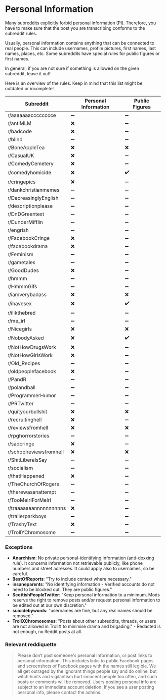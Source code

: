 # Personal Information

Many subreddits explicitly forbid personal information (PI).
Therefore, you have to make sure that the post you are transcribing conforms to the subreddit rules.

Usually, personal information contains anything that can be connected to real people.
This can include usernames, profile pictures, first names, last names, places, etc.
Some subreddits have special rules for public figures or first names.

In general, if you are not sure if something is allowed on the given subreddit, leave it out!

Here is an overview of the rules. Keep in mind that this list might be outdated or incomplete!

| Subreddit               | Personal Information | Public Figures |
| ----------------------- | -------------------- | -------------- |
| r/aaaaaaacccccccce      | ➖                   | ➖             |
| r/antiMLM               | ❌                   | ➖             |
| r/badcode               | ❌                   | ➖             |
| r/blind                 | ➖                   | ➖             |
| r/BoneAppleTea          | ❌                   | ❌             |
| r/CasualUK              | ❌                   | ➖             |
| r/ComedyCemetery        | ❌                   | ➖             |
| r/comedyhomicide        | ❌                   | ✔️             |
| r/cringepics            | ❌                   | ➖             |
| r/dankchristianmemes    | ➖                   | ➖             |
| r/DecreasinglyEnglish   | ➖                   | ➖             |
| r/descriptionplease     | ➖                   | ➖             |
| r/DnDGreentext          | ➖                   | ➖             |
| r/DunderMifflin         | ➖                   | ➖             |
| r/engrish               | ➖                   | ➖             |
| r/FacebookCringe        | ❌                   | ➖             |
| r/facebookdrama         | ❌                   | ➖             |
| r/Feminism              | ➖                   | ➖             |
| r/gametales             | ➖                   | ➖             |
| r/GoodDudes             | ❌                   | ➖             |
| r/hmmm                  | ➖                   | ➖             |
| r/HmmmGifs              | ➖                   | ➖             |
| r/iamverybadass         | ❌                   | ❌             |
| r/ihavesex              | ❌                   | ✔️             |
| r/ilikthebred           | ➖                   | ➖             |
| r/me_irl                | ➖                   | ➖             |
| r/Nicegirls             | ❌                   | ❌             |
| r/NobodyAsked           | ❌                   | ✔️             |
| r/NotHowDrugsWork       | ❌                   | ➖             |
| r/NotHowGirlsWork       | ❌                   | ➖             |
| r/Old_Recipes           | ➖                   | ➖             |
| r/oldpeoplefacebook     | ❌                   | ➖             |
| r/PandR                 | ➖                   | ➖             |
| r/polandball            | ➖                   | ➖             |
| r/ProgrammerHumor       | ➖                   | ➖             |
| r/PRTwitter             | ➖                   | ➖             |
| r/quityourbullshit      | ❌                   | ❌             |
| r/recruitinghell        | ❌                   | ➖             |
| r/reviewsfromhell       | ❌                   | ❌             |
| r/rpghorrorstories      | ➖                   | ➖             |
| r/sadcringe             | ❌                   | ➖             |
| r/schoolreviewsfromhell | ❌                   | ❌             |
| r/ShitLiberalsSay       | ➖                   | ➖             |
| r/socialism             | ➖                   | ➖             |
| r/thatHappened          | ❌                   | ➖             |
| r/TheChurchOfRogers     | ➖                   | ➖             |
| r/therewasanattempt     | ➖                   | ➖             |
| r/TooMeIrlForMeIrl      | ➖                   | ➖             |
| r/traaaaaaannnnnnnnnns  | ❌                   | ➖             |
| r/trailerparkboys       | ➖                   | ➖             |
| r/TrashyText            | ❌                   | ➖             |
| r/TrollYChromosome      | ➖                   | ➖             |

### Exceptions

- **Anarchism**: No private personal-identifying information (anti-doxxing rule). It concerns information not retrievable publicly, like phone numbers and street adresses. It could apply also to usernames, so be careful.
- **BestOfReports**: "Try to include context where necessary."
- **insaneparents**: "No identifying information - Verified accounts do not need to be blocked out. They are public figures."
- **ScottishPeopleTwitter**: "Keep personal information to a minimum. Mods reserve the right to remove posts and/or request personal information to be edited out at our own discretion."
- **suicidebywords**: "usernames are fine, but any real names should be removed."
- **TrollXChromosomes**: "Posts about other subreddits, threads, or users are not allowed in TrollX to minimise drama and brigading." - Redacted is not enough, no Reddit posts at all.

### Relevant reddiquette

> Please don’t post someone's personal information, or post links to personal information. This includes links to public Facebook pages and screenshots of Facebook pages with the names still legible. We all get outraged by the ignorant things people say and do online, but witch hunts and vigilantism hurt innocent people too often, and such posts or comments will be removed. Users posting personal info are subject to an immediate account deletion. If you see a user posting personal info, please contact the admins.
